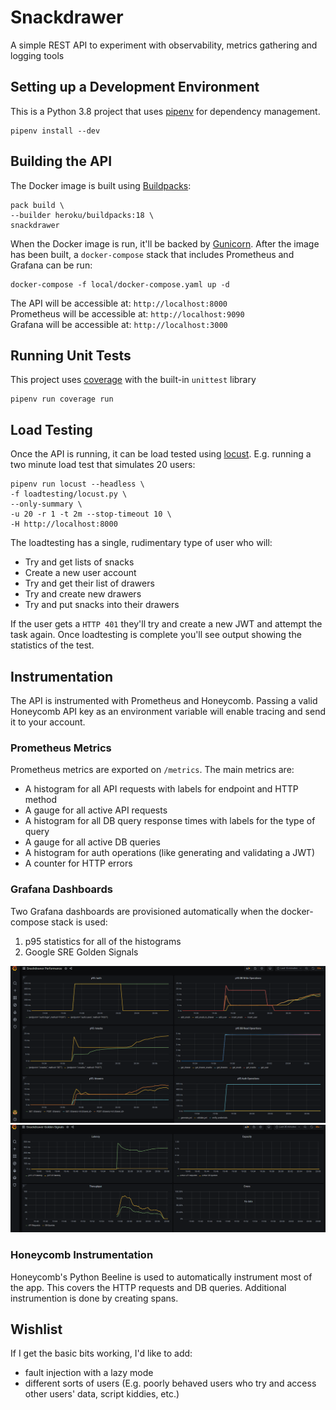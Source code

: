 # Snackdrawer

A simple REST API to experiment with observability, metrics gathering and logging tools

## Setting up a Development Environment

This is a Python 3.8 project that uses [pipenv](https://pypi.org/project/pipenv/) for dependency management.

```
pipenv install --dev
```

## Building the API

The Docker image is built using [Buildpacks](https://buildpacks.io/):

```
pack build \
--builder heroku/buildpacks:18 \
snackdrawer
```

When the Docker image is run, it'll be backed by [Gunicorn](https://gunicorn.org/). After the image has been built, a `docker-compose` stack that includes Prometheus and Grafana can be run:

```
docker-compose -f local/docker-compose.yaml up -d
```

The API will be accessible at: `http://localhost:8000`  
Prometheus will be accessible at: `http://localhost:9090`  
Grafana will be accessible at: `http://localhost:3000`

## Running Unit Tests

This project uses [coverage](https://pypi.org/project/coverage/) with the built-in `unittest` library

```
pipenv run coverage run
```

## Load Testing

Once the API is running, it can be load tested using [locust](https://locust.io/). E.g. running a two minute load test that simulates 20 users:

```
pipenv run locust --headless \
-f loadtesting/locust.py \
--only-summary \
-u 20 -r 1 -t 2m --stop-timeout 10 \
-H http://localhost:8000
```

The loadtesting has a single, rudimentary type of user who will:
* Try and get lists of snacks  
* Create a new user account  
* Try and get their list of drawers  
* Try and create new drawers  
* Try and put snacks into their drawers  

If the user gets a `HTTP 401` they'll try and create a new JWT and attempt the task again. Once loadtesting is complete you'll see output showing the statistics of the test.

## Instrumentation

The API is instrumented with Prometheus and Honeycomb. Passing a valid Honeycomb API key as an environment variable will enable tracing and send it to your account.

### Prometheus Metrics

Prometheus metrics are exported on `/metrics`.  The main metrics are:  
* A histogram for all API requests with labels for endpoint and HTTP method  
* A gauge for all active API requests  
* A histogram for all DB query response times with labels for the type of query  
* A gauge for all active DB queries
* A histogram for auth operations (like generating and validating a JWT)  
* A counter for HTTP errors  

### Grafana Dashboards

Two Grafana dashboards are provisioned automatically when the docker-compose stack is used:  
1. p95 statistics for all of the histograms  
2. Google SRE Golden Signals  

![p95 Dashboard](./doc/img/performance_dashboard.png)
![Google SRE Golden Signals Dashboard](./doc/img/golden_signals_dashboard.png)

### Honeycomb Instrumentation  

Honeycomb's Python Beeline is used to automatically instrument most of the app. This covers the HTTP requests and DB queries. Additional instrumention is done by creating spans.  

## Wishlist

If I get the basic bits working, I'd like to add:
* fault injection with a lazy mode
* different sorts of users (E.g. poorly behaved users who try and access other users' data, script kiddies, etc.)  